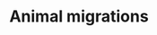 ---
title: Animal migrations
longTitle: 'Animal migrations'
tags:
- gccommon
relatedTerm:
- "[[Animals]]"
use:
- "[[Bird migrations Insect migrations Fish migrations]]"
---